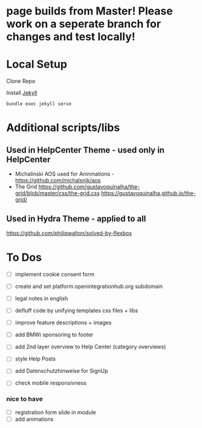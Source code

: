 # page builds from Master! Please work on a seperate branch for changes and test locally!


# Local Setup
Clone Repo

Install [Jekyll](http://jekyllrb.com/)

```
bundle exec jekyll serve
```
# Additional scripts/libs

## Used in HelpCenter Theme - used only in HelpCenter
- Michalinski AOS used for Aninmations - https://github.com/michalsnik/aos
- The Grid
https://github.com/gustavoquinalha/the-grid/blob/master/css/the-grid.css
https://gustavoquinalha.github.io/the-grid/

## Used in Hydra Theme - applied to all
https://github.com/philipwalton/solved-by-flexbox

# To Dos 
- [ ] implement cookie consent form
- [ ] create and set platform.openintegrationhub.org subdomain
- [ ] legal notes in english
- [ ] defluff code by unifying templates css files + libs
- [ ] improve feature descriptions + images
- [ ] add BMWi sponsoring to footer
- [ ] add 2nd layer overview to Help Center (category overviews)
- [ ] style Help Posts
- [ ] add Datenschutzhinweise for SignUp
- [ ] check mobile responsivness


### nice to have
- [ ] registration form slide in module
- [ ] add animations
